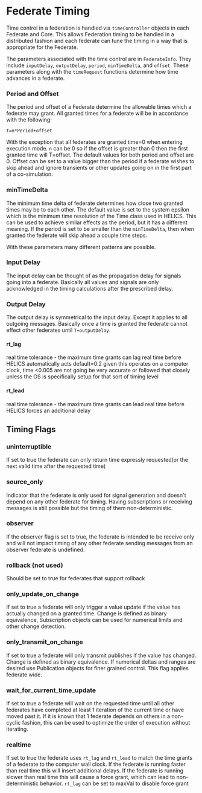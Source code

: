# Federate Timing

Time control in a federation is handled via `timeController` objects in each
Federate and Core.  This allows Federation timing to be handled in a distributed
fashion and each federate can tune the timing in a way that is appropriate for the
Federate.

The parameters associated with the time control are in `FederateInfo`.
They include `inputDelay`, `outputDelay`, `period`, `minTimeDelta`, and `offset`.
These parameters along with the `timeRequest` functions determine how time advances
in a federate.

### Period and Offset

The period and offset of a Federate determine the allowable times which a federate
may grant.  All granted times for a federate will be in accordance with the following:

```
T=n*Period+offset
```

With the exception that all federates are granted time=0 when entering execution mode.
`n` can be 0 so if the offset is greater than 0 then the first granted time will T=offset.
The default values for both period and offset are 0.  Offset can be set to a value bigger than the
period if a federate wishes to skip ahead and ignore transients or other updates going on in the first
part of a co-simulation.

### minTimeDelta

The minimum time delta of federate determines how close two granted times may be to each other.
The default value is set to the system epsilon which is the minimum time resolution of the Time class
used in HELICS.
This can be used to achieve similar effects as the period, but it has a different meaning.
If the period is set to be smaller than the `minTimeDelta`, then when granted the federate will skip ahead a couple time steps.

With these parameters many different patterns are possible.

### Input Delay

The input delay can be thought of as the propagation delay for signals going into a federate.
Basically all values and signals are only acknowledged in the timing calculations after the prescribed delay.

### Output Delay

The output delay is symmetrical to the input delay.
Except it applies to all outgoing messages.  Basically once a time is granted the federate cannot effect other federates until `T+outputDelay`.

#### rt_lag

real time tolerance - the maximum time grants can lag real time before HELICS automatically acts
default=0.2 given this operates on a computer clock, time <0.005 are not going be very accurate or followed that closely unless the OS is specifically setup for that sort of timing level

#### rt_lead

real time tolerance - the maximum time grants can lead real time before HELICS forces an additional delay

## Timing Flags

### uninterruptible

If set to true the federate can only return time expressly requested(or the next valid time after the requested time)

### source_only

Indicator that the federate is only used for signal generation and doesn't depend on any other federate for timing.
Having subscriptions or receiving messages is still possible but the timing of them non-deterministic.

### observer

If the observer flag is set to true, the federate is intended to be receive only and will not impact timing of any other federate
sending messages from an observer federate is undefined.

### rollback (not used)

Should be set to true for federates that support rollback

### only_update_on_change

If set to true a federate will only trigger a value update if the value has actually changed on a granted time.
Change is defined as binary equivalence,  Subscription objects can be used for numerical limits and other change detection.

### only_transmit_on_change

If set to true a federate will only transmit publishes if the value has changed.  Change is defined as binary equivalence.
If numerical deltas and ranges are desired use Publication objects for finer grained control.
This flag applies federate wide.

### wait_for_current_time_update

If set to true a federate will wait on the requested time until all other federates have completed at least 1 iteration of the current time or have moved past it.  If it is known that 1 federate depends on others in a non-cyclic fashion, this can be used to optimize the order of execution without iterating.

### realtime

If set to true the federate uses `rt_lag` and `rt_lead` to match the time grants of a federate to the computer wall clock.
If the federate is running faster than real time this will insert additional delays.
If the federate is running slower than real time this will cause a force grant, which can lead to non-deterministic behavior.
`rt_lag` can be set to maxVal to disable force grant
